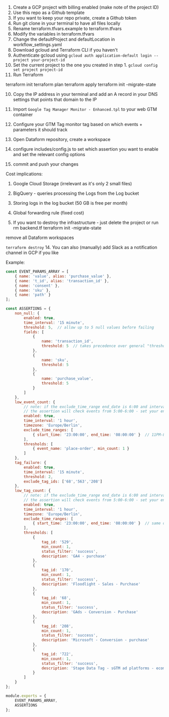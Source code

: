1. Create a GCP project with billing enabled (make note of the project ID)
2. Use this repo as a Github template
3. If you want to keep your repo private, create a Github token
4. Run git clone in your terminal to have all files locally
5. Rename terraform.tfvars.example to terraform.tfvars
4. Modify the variables in terraform.tfvars
6. Change the defaultProject and defaultLocation in workflow_settings.yaml
6. Download gcloud and Terraform CLI if you haven't
7. Authenticate gcloud using `gcloud auth application-default login --project your-project-id`
8. Set the current project to the one you created in step 1. `gcloud config set project project-id`
9. Run Terraform

terraform init
terraform plan
terraform apply
terraform init -migrate-state

10. Copy the IP address in your terminal and add an A record in your DNS settings that points that domain to the IP

10. Import `Google Tag Manager Monitor - Enhanced.tpl` to your web GTM container
11. Configure your GTM Tag monitor tag based on which events + parameters it should track
12. Open Dataform repository, create a workspace
13. configure includes/config.js to set which assertion you want to enable and set the relevant config options
14. commit and push your changes

Cost implications:
1. Google Cloud Storage (irrelevant as it's only 2 small files)
2. BigQuery - queries processing the Logs from the Log bucket
3. Storing logs in the log bucket (50 GB is free per month)
4. Global forwarding rule (fixed cost)


13. If you want to destroy the infrastructure - just delete the project or run 
rm backend.tf
terraform init -migrate-state

remove all Dataform workspaces

`terraform destroy`
14. You can also (manually) add Slack as a notification channel in GCP if you like

Example:
```js
const EVENT_PARAMS_ARRAY = [
    { name: 'value', alias: 'purchase_value' },
    { name: 't_id', alias: 'transaction_id' },
    { name: 'consent' },
    { name: 'sku' },
    { name: 'path' }
];

const ASSERTIONS = {
    non_null: {
        enabled: true,
        time_interval: '15 minute',
        threshold: 5,  // allow up to 5 null values before failing
        fields: [
            { 
                name: 'transaction_id',
                threshold: 5  // takes precedence over general "threshold" (optional)
            },
            { 
                name: 'sku',
                threshold: 5
            },
            { 
                name: 'purchase_value',
                threshold: 5
            }
        ]
    },
    low_event_count: {
        // note: if the exclude_time_range end_date is 6:00 and interval is 1 hour,
        // the assertion will check events from 5:00-6:00 - set your end_time accordingly
        enabled: true,
        time_interval: '1 hour',
        timezone: 'Europe/Berlin',
        exclude_time_ranges: [
            { start_time: '23:00:00', end_time: '08:00:00' }  // 11PM-8AM overnight exclusion
        ],
        thresholds: [
            { event_name: 'place-order', min_count: 1 }
        ]
    },
    tag_failure: {
        enabled: true,
        time_interval: '15 minute',
        threshold: 2,
        exclude_tag_ids: ['68','563','208']
    },
    low_tag_count: {
        // note: if the exclude_time_range end_date is 6:00 and interval is 1 hour,
        // the assertion will check events from 5:00-6:00 - set your end_time accordingly
        enabled: true,
        time_interval: '1 hour',
        timezone: 'Europe/Berlin',
        exclude_time_ranges: [
            { start_time: '23:00:00', end_time: '08:00:00' }  // same overnight exclusion
        ],
        thresholds: [
            { 
                tag_id: '529', 
                min_count: 1,
                status_filter: 'success',
                description: 'GA4 - purchase'
            },
            { 
                tag_id: '170', 
                min_count: 1,
                status_filter: 'success',
                description: 'Floodlight - Sales - Purchase'
            },
            { 
                tag_id: '68', 
                min_count: 1,
                status_filter: 'success',
                description: 'GAds - Conversion - Purchase'
            },
            { 
                tag_id: '208', 
                min_count: 1,
                status_filter: 'success',
                description: 'Microsoft - Conversion - purchase'
            },
            { 
                tag_id: '722', 
                min_count: 1,
                status_filter: 'success',
                description: 'Stape Data Tag - sGTM ad platforms - ecommerce events'
            }
        ]
    }
};

module.exports = {
    EVENT_PARAMS_ARRAY,
    ASSERTIONS
};
```